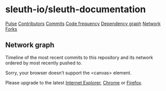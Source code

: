 # sleuth-io/sleuth-documentation

 [Pulse](sleuth-io-sleuth-documentation-5.md) [Contributors](graphs/sleuth-io-sleuth-documentation.md) [Commits](graphs/sleuth-io-sleuth-documentation-1.md) [Code frequency](graphs/sleuth-io-sleuth-documentation-2.md) [Dependency graph](network/sleuth-io-sleuth-documentation-1.md) [Network](sleuth-io-sleuth-documentation-9.md) [Forks](network/sleuth-io-sleuth-documentation.md)

## Network graph

Timeline of the most recent commits to this repository and its network ordered by most recently pushed to.

Sorry, your browser doesn’t support the &lt;canvas&gt; element.

Please upgrade to the latest [Internet Explorer](https://www.microsoft.com/ie), [Chrome](https://www.google.com/chrome) or [Firefox](https://mozilla.org/firefox).

